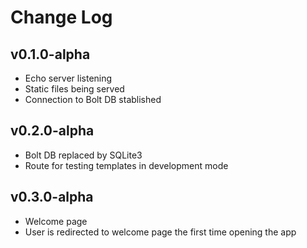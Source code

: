 # Change Log

## v0.1.0-alpha
* Echo server listening
* Static files being served
* Connection to Bolt DB stablished

## v0.2.0-alpha
* Bolt DB replaced by SQLite3
* Route for testing templates in development mode

## v0.3.0-alpha
* Welcome page
* User is redirected to welcome page the first time opening the app